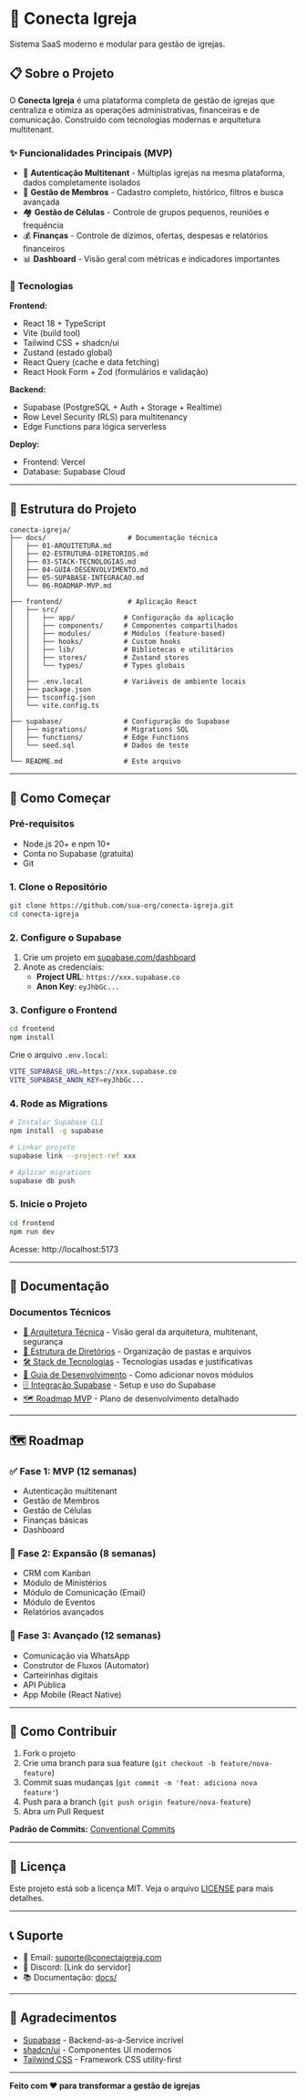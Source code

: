 # 🙏 Conecta Igreja

Sistema SaaS moderno e modular para gestão de igrejas.

## 📋 Sobre o Projeto

O **Conecta Igreja** é uma plataforma completa de gestão de igrejas que centraliza e otimiza as operações administrativas, financeiras e de comunicação. Construído com tecnologias modernas e arquitetura multitenant.

### ✨ Funcionalidades Principais (MVP)

- 🔐 **Autenticação Multitenant** - Múltiplas igrejas na mesma plataforma, dados completamente isolados
- 👥 **Gestão de Membros** - Cadastro completo, histórico, filtros e busca avançada
- 🏘️ **Gestão de Células** - Controle de grupos pequenos, reuniões e frequência
- 💰 **Finanças** - Controle de dízimos, ofertas, despesas e relatórios financeiros
- 📊 **Dashboard** - Visão geral com métricas e indicadores importantes

### 🚀 Tecnologias

**Frontend:**
- React 18 + TypeScript
- Vite (build tool)
- Tailwind CSS + shadcn/ui
- Zustand (estado global)
- React Query (cache e data fetching)
- React Hook Form + Zod (formulários e validação)

**Backend:**
- Supabase (PostgreSQL + Auth + Storage + Realtime)
- Row Level Security (RLS) para multitenancy
- Edge Functions para lógica serverless

**Deploy:**
- Frontend: Vercel
- Database: Supabase Cloud

---

## 📁 Estrutura do Projeto

```
conecta-igreja/
├── docs/                    # Documentação técnica
│   ├── 01-ARQUITETURA.md
│   ├── 02-ESTRUTURA-DIRETORIOS.md
│   ├── 03-STACK-TECNOLOGIAS.md
│   ├── 04-GUIA-DESENVOLVIMENTO.md
│   ├── 05-SUPABASE-INTEGRACAO.md
│   └── 06-ROADMAP-MVP.md
│
├── frontend/                # Aplicação React
│   ├── src/
│   │   ├── app/            # Configuração da aplicação
│   │   ├── components/     # Componentes compartilhados
│   │   ├── modules/        # Módulos (feature-based)
│   │   ├── hooks/          # Custom hooks
│   │   ├── lib/            # Bibliotecas e utilitários
│   │   ├── stores/         # Zustand stores
│   │   └── types/          # Types globais
│   │
│   ├── .env.local          # Variáveis de ambiente locais
│   ├── package.json
│   ├── tsconfig.json
│   └── vite.config.ts
│
├── supabase/               # Configuração do Supabase
│   ├── migrations/         # Migrations SQL
│   ├── functions/          # Edge Functions
│   └── seed.sql            # Dados de teste
│
└── README.md               # Este arquivo
```

---

## 🚀 Como Começar

### Pré-requisitos

- Node.js 20+ e npm 10+
- Conta no Supabase (gratuita)
- Git

### 1. Clone o Repositório

```bash
git clone https://github.com/sua-org/conecta-igreja.git
cd conecta-igreja
```

### 2. Configure o Supabase

1. Crie um projeto em [supabase.com/dashboard](https://supabase.com/dashboard)
2. Anote as credenciais:
   - **Project URL**: `https://xxx.supabase.co`
   - **Anon Key**: `eyJhbGc...`

### 3. Configure o Frontend

```bash
cd frontend
npm install
```

Crie o arquivo `.env.local`:

```bash
VITE_SUPABASE_URL=https://xxx.supabase.co
VITE_SUPABASE_ANON_KEY=eyJhbGc...
```

### 4. Rode as Migrations

```bash
# Instalar Supabase CLI
npm install -g supabase

# Linkar projeto
supabase link --project-ref xxx

# Aplicar migrations
supabase db push
```

### 5. Inicie o Projeto

```bash
cd frontend
npm run dev
```

Acesse: http://localhost:5173

---

## 📖 Documentação

### Documentos Técnicos

- [📐 Arquitetura Técnica](docs/01-ARQUITETURA.md) - Visão geral da arquitetura, multitenant, segurança
- [📁 Estrutura de Diretórios](docs/02-ESTRUTURA-DIRETORIOS.md) - Organização de pastas e arquivos
- [🛠️ Stack de Tecnologias](docs/03-STACK-TECNOLOGIAS.md) - Tecnologias usadas e justificativas
- [🚀 Guia de Desenvolvimento](docs/04-GUIA-DESENVOLVIMENTO.md) - Como adicionar novos módulos
- [🗄️ Integração Supabase](docs/05-SUPABASE-INTEGRACAO.md) - Setup e uso do Supabase
- [🗺️ Roadmap MVP](docs/06-ROADMAP-MVP.md) - Plano de desenvolvimento detalhado

---

## 🗺️ Roadmap

### ✅ Fase 1: MVP (12 semanas)
- Autenticação multitenant
- Gestão de Membros
- Gestão de Células
- Finanças básicas
- Dashboard

### 🔄 Fase 2: Expansão (8 semanas)
- CRM com Kanban
- Módulo de Ministérios
- Módulo de Comunicação (Email)
- Módulo de Eventos
- Relatórios avançados

### 🚀 Fase 3: Avançado (12 semanas)
- Comunicação via WhatsApp
- Construtor de Fluxos (Automator)
- Carteirinhas digitais
- API Pública
- App Mobile (React Native)

---

## 🤝 Como Contribuir

1. Fork o projeto
2. Crie uma branch para sua feature (`git checkout -b feature/nova-feature`)
3. Commit suas mudanças (`git commit -m 'feat: adiciona nova feature'`)
4. Push para a branch (`git push origin feature/nova-feature`)
5. Abra um Pull Request

**Padrão de Commits:** [Conventional Commits](https://www.conventionalcommits.org/)

---

## 📄 Licença

Este projeto está sob a licença MIT. Veja o arquivo [LICENSE](LICENSE) para mais detalhes.

---

## 📞 Suporte

- 📧 Email: suporte@conectaigreja.com
- 💬 Discord: [Link do servidor]
- 📚 Documentação: [docs/](docs/)

---

## 🙏 Agradecimentos

- [Supabase](https://supabase.com) - Backend-as-a-Service incrível
- [shadcn/ui](https://ui.shadcn.com) - Componentes UI modernos
- [Tailwind CSS](https://tailwindcss.com) - Framework CSS utility-first

---

**Feito com ❤️ para transformar a gestão de igrejas**
